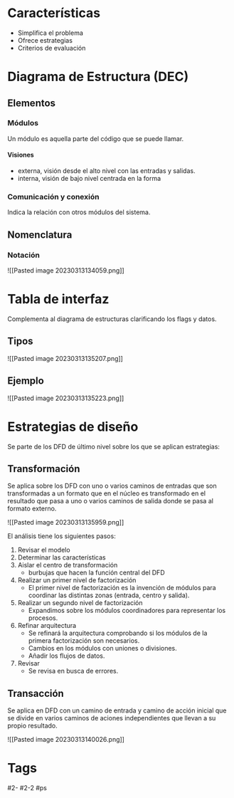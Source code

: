 # Características
- Simplifica el problema
- Ofrece estrategias
- Criterios de evaluación

# Diagrama de Estructura (DEC)
## Elementos
### Módulos
Un módulo es aquella parte del código que se puede llamar.
#### Visiones
- externa, visión desde el alto nivel con las entradas y salidas.
- interna, visión de bajo nivel centrada en la forma

### Comunicación y conexión
Indica la relación con otros módulos del sistema.
## Nomenclatura
### Notación

![[Pasted image 20230313134059.png]]

# Tabla de interfaz
Complementa al diagrama de estructuras clarificando los flags y datos.
## Tipos

![[Pasted image 20230313135207.png]]

## Ejemplo

![[Pasted image 20230313135223.png]]

# Estrategias de diseño
Se parte de los DFD de último nivel sobre los que se aplican estrategias:
## Transformación
Se aplica sobre los DFD con uno o varios caminos de entradas que son transformadas a un formato que en el núcleo es transformado en el resultado que pasa a uno o varios caminos de salida donde se pasa al formato externo.

![[Pasted image 20230313135959.png]]

El análisis tiene los siguientes pasos:
1. Revisar el modelo
2. Determinar las características
3. Aislar el centro de transformación
	- burbujas que hacen la función central del DFD
4. Realizar un primer nivel de factorización
	- El primer nivel de factorización es la invención de módulos para coordinar las distintas zonas (entrada, centro y salida).
5. Realizar un segundo nivel de factorización
	- Expandimos sobre los módulos coordinadores para representar los procesos.
6. Refinar arquitectura
	- Se refinará la arquitectura comprobando si los módulos de la primera factorización son necesarios.
	- Cambios en los módulos con uniones o divisiones.
	- Añadir los flujos de datos.
7. Revisar
	- Se revisa en busca de errores.
## Transacción
Se aplica en DFD con un camino de entrada y camino de acción inicial que se divide en varios caminos de aciones independientes que llevan a su propio resultado.

![[Pasted image 20230313140026.png]]

# Tags
#2- 
#2-2 
#ps
